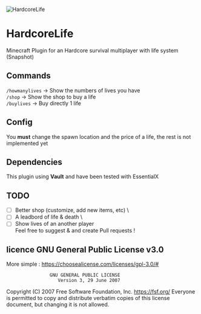 ![HardcoreLife](https://www.spigotmc.org/data/resource_icons/91/91375.jpg?1618568731)

# HardcoreLife
Minecraft Plugin for an Hardcore survival multiplayer with life system
(Snapshot)


## Commands

```/howmanylives``` -> Show the numbers of lives you have \
```/shop``` -> Show the shop to buy a life \
```/buylives``` -> Buy directly 1 life

## Config
You **must** change the spawn location and the price of a life, the rest is not implemented yet

## Dependencies
This plugin using **Vault** and have been tested with EssentialX

## TODO
- [ ] Better shop (customize, add new items, etc) \
- [ ] A leadbord of life & death \
- [ ] Show lives of an another player \
Feel free to suggest & and create Pull requests !

## licence GNU General Public License v3.0
More simple : https://choosealicense.com/licenses/gpl-3.0/#

                    GNU GENERAL PUBLIC LICENSE
                       Version 3, 29 June 2007

 Copyright (C) 2007 Free Software Foundation, Inc. <https://fsf.org/>
 Everyone is permitted to copy and distribute verbatim copies
 of this license document, but changing it is not allowed.
